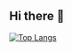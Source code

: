 ## Hi there 👋


[![Top Langs](https://github-readme-stats.vercel.app/api/top-langs/?username=gmtev)](https://github.com/anuraghazra/github-readme-stats)
<!--
**gmtev/gmtev** is a ✨ _special_ ✨ repository because its `README.md` (this file) appears on your GitHub profile.

Here are some ideas to get you started:

- 🔭 I’m currently working on ...
- 🌱 I’m currently learning ...
- 👯 I’m looking to collaborate on ...
- 🤔 I’m looking for help with ...
- 💬 Ask me about ...
- 📫 How to reach me: ...
- 😄 Pronouns: ...
- ⚡ Fun fact: ...
-->

